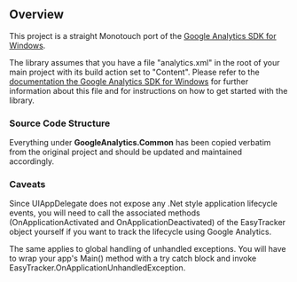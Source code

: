 ## Overview

This project is a straight Monotouch port of the [Google Analytics SDK for Windows](https://googleanalyticssdk.codeplex.com).

The library assumes that you have a file "analytics.xml" in the root of your main project with its build action set to "Content". Please refer to the [documentation the Google Analytics SDK for Windows](https://googleanalyticssdk.codeplex.com/wikipage?title=Getting%20Started&referringTitle=Documentation) for further information about this file and for instructions on how to get started with the library. 

### Source Code Structure

Everything under **GoogleAnalytics.Common** has been copied verbatim from the original project and should be updated and maintained accordingly.  
### Caveats

Since UIAppDelegate does not expose any .Net style application lifecycle events, you will need to call the associated methods (OnApplicationActivated and OnApplicationDeactivated) of the EasyTracker object yourself if you want to track the lifecycle using Google Analytics. 

The same applies to global handling of unhandled exceptions. You will have to wrap your app's Main() method with a try catch block and invoke EasyTracker.OnApplicationUnhandledException.
